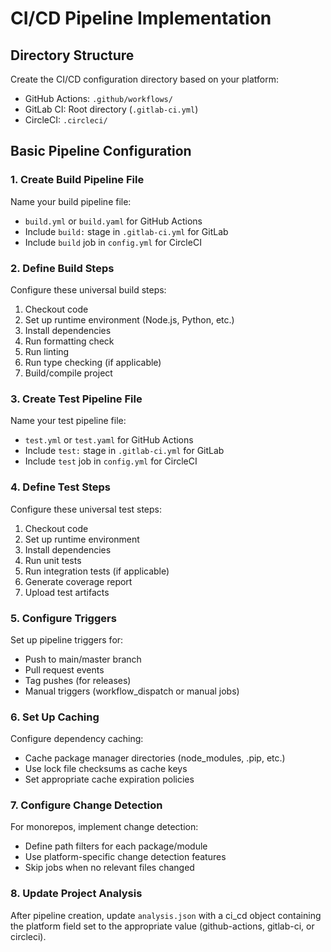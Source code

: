 # CI/CD Pipeline Implementation

## Directory Structure

Create the CI/CD configuration directory based on your platform:
- GitHub Actions: `.github/workflows/`
- GitLab CI: Root directory (`.gitlab-ci.yml`)
- CircleCI: `.circleci/`

## Basic Pipeline Configuration

### 1. Create Build Pipeline File

Name your build pipeline file:
- `build.yml` or `build.yaml` for GitHub Actions
- Include `build:` stage in `.gitlab-ci.yml` for GitLab
- Include `build` job in `config.yml` for CircleCI

### 2. Define Build Steps

Configure these universal build steps:
1. Checkout code
2. Set up runtime environment (Node.js, Python, etc.)
3. Install dependencies
4. Run formatting check
5. Run linting
6. Run type checking (if applicable)  
7. Build/compile project

### 3. Create Test Pipeline File

Name your test pipeline file:
- `test.yml` or `test.yaml` for GitHub Actions
- Include `test:` stage in `.gitlab-ci.yml` for GitLab
- Include `test` job in `config.yml` for CircleCI

### 4. Define Test Steps

Configure these universal test steps:
1. Checkout code
2. Set up runtime environment
3. Install dependencies
4. Run unit tests
5. Run integration tests (if applicable)
6. Generate coverage report
7. Upload test artifacts

### 5. Configure Triggers

Set up pipeline triggers for:
- Push to main/master branch
- Pull request events
- Tag pushes (for releases)
- Manual triggers (workflow_dispatch or manual jobs)

### 6. Set Up Caching

Configure dependency caching:
- Cache package manager directories (node_modules, .pip, etc.)
- Use lock file checksums as cache keys
- Set appropriate cache expiration policies

### 7. Configure Change Detection

For monorepos, implement change detection:
- Define path filters for each package/module
- Use platform-specific change detection features
- Skip jobs when no relevant files changed

### 8. Update Project Analysis

After pipeline creation, update `analysis.json` with a ci_cd object containing the platform field set to the appropriate value (github-actions, gitlab-ci, or circleci).
